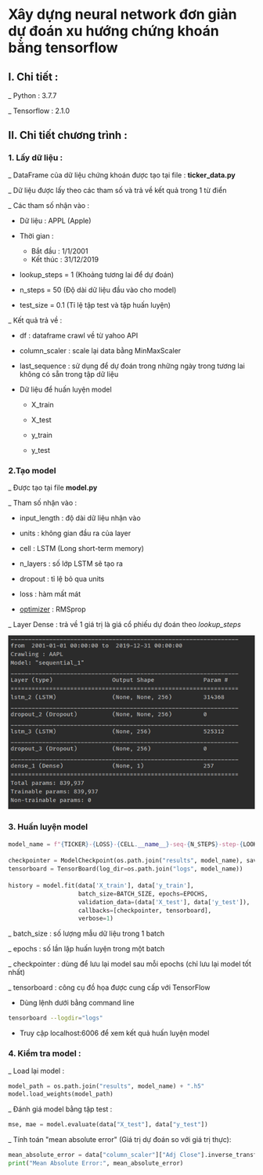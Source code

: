 # Xây dựng neural network đơn giản dự đoán xu hướng chứng khoán bằng tensorflow

## I. Chi tiết :

_ Python : 3.7.7

_ Tensorflow : 2.1.0 

## II. Chi tiết chương trình :

### 1. Lấy dữ liệu :

_ DataFrame của dữ liệu chứng khoán được tạo tại file : **ticker_data.py**

_ Dữ liệu được lấy theo các tham số và trả về kết quả trong 1 từ điển

_ Các tham số nhận vào :

- Dữ liệu : APPL (Apple)

- Thời gian :
    - Bắt đầu : 1/1/2001
    - Kết thúc : 31/12/2019

- lookup_steps = 1 (Khoảng tương lai để dự đoán)

- n_steps = 50 (Độ dài dữ liệu đầu vào cho model)

- test_size = 0.1 (Tỉ lệ tập test và tập huấn luyện)

_ Kết quả trả về :

- df : dataframe crawl về từ yahoo API

- column_scaler : scale lại data bằng MinMaxScaler

- last_sequence : sử dụng để dự đoán trong những ngày trong tương lai không có sẵn trong tập dữ liệu

- Dữ liệu để huấn luyện model 
    
    - X_train
    
    - X_test
    
    - y_train
    
    - y_test
    
### 2.Tạo model

_ Được tạo tại file **model.py**

_ Tham số nhận vào :

- input_length : độ dài dữ liệu nhận vào

- units : không gian đầu ra của layer

- cell : LSTM (Long short-term memory)

- n_layers : số lớp LSTM sẽ tạo ra

- dropout : tỉ lệ bỏ qua units

- loss : hàm mất mát

- [optimizer](https://keras.io/optimizers/) : RMSprop

_ Layer Dense : trả về 1 giá trị là giá cổ phiếu dự đoán theo *lookup_steps*

![ALTTEXT](model.png)

### 3. Huấn luyện model

```python
model_name = f"{TICKER}-{LOSS}-{CELL.__name__}-seq-{N_STEPS}-step-{LOOKUP_STEPS}-layers-{N_LAYERS}-units-{UNITS}"

checkpointer = ModelCheckpoint(os.path.join("results", model_name), save_best_only=True, verbose=1)
tensorboard = TensorBoard(log_dir=os.path.join("logs", model_name))

history = model.fit(data['X_train'], data['y_train'],
                    batch_size=BATCH_SIZE, epochs=EPOCHS,
                    validation_data=(data['X_test'], data['y_test']),
                    callbacks=[checkpointer, tensorboard],
                    verbose=1)
```

_ batch_size : số lượng mẫu dữ liệu trong 1 batch

_ epochs : số lần lặp huấn luyện trong một batch

_ checkpointer : dùng để lưu lại model sau mỗi epochs (chỉ lưu lại model tốt nhất)

_ tensorboard : công cụ đồ họa được cung cấp với TensorFlow
    
- Dùng lệnh dưới bằng command line
```bash
tensorboard --logdir="logs"
```

- Truy cập localhost:6006 để xem kết quả huấn luyện model 


### 4. Kiểm tra model : 

_ Load lại model :

```python
model_path = os.path.join("results", model_name) + ".h5"
model.load_weights(model_path)
```

_ Đánh giá model bằng tập test :
```python
mse, mae = model.evaluate(data["X_test"], data["y_test"])
```

_ Tính toán "mean absolute error" (Giá trị dự đoán so với giá trị thực):
```python
mean_absolute_error = data["column_scaler"]["Adj Close"].inverse_transform(mae.reshape(1, -1))[0][0]
print("Mean Absolute Error:", mean_absolute_error)
```

